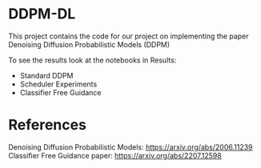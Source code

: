 # DDPM-DL
This project contains the code for our project on implementing the paper Denoising Diffusion Probabilistic Models (DDPM)



To see the results look at the notebooks in Results:
- Standard DDPM
- Scheduler Experiments
- Classifier Free Guidance














# References
Denoising Diffusion Probabilistic Models: https://arxiv.org/abs/2006.11239
Classifier Free Guidance paper: https://arxiv.org/abs/2207.12598